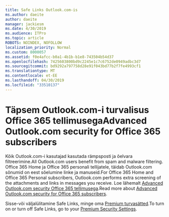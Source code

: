 ```yaml
---
title: Safe Links Outlook.com-is
ms.author: daeite
author: daeite
manager: jackiesm
ms.date: 4/30/2019
ms.audience: ITPro
ms.topic: article
ROBOTS: NOINDEX, NOFOLLOW
localization_priority: Normal
ms.custom: 8000057
ms.assetid: f0e4afcc-b0a1-4b1b-b1e8-743504b54d37
ms.openlocfilehash: 7425603800bd9c2245e1c7c6752de0949adbc3d7
ms.sourcegitcommit: bd9292a797758d28e91f043bd77b2f7fe4993cf1
ms.translationtype: MT
ms.contentlocale: et-EE
ms.lasthandoff: 04/30/2019
ms.locfileid: "33510137"
---
```

# <a name="advanced-outlookcom-security-for-office-365-subscribers"></a><span data-ttu-id="512ab-102">Täpsem Outlook.com-i turvalisus Office 365 tellimusega</span><span class="sxs-lookup"><span data-stu-id="512ab-102">Advanced Outlook.com security for Office 365 subscribers</span></span>

<span data-ttu-id="512ab-103">Kõik Outlook.com-i kasutajad kasutada rämpsposti ja õelvara filtreerimine.</span><span class="sxs-lookup"><span data-stu-id="512ab-103">All Outlook.com users benefit from spam and malware filtering.</span></span> <span data-ttu-id="512ab-104">Office 365 Home ja Office 365 personali tellijatele, täidab Outlook.com sõnumid on eest sõelumine linke ja manuseid.</span><span class="sxs-lookup"><span data-stu-id="512ab-104">For Office 365 Home and Office 365 Personal subscribers, Outlook.com performs extra screening of the attachments and links in messages you receive.</span></span> <span data-ttu-id="512ab-105">Loe lähemalt [Advanced Outlook.com security Office 365 tellimusega](https://support.office.com/article/882d2243-eab9-4545-a58a-b36fee4a46e2).</span><span class="sxs-lookup"><span data-stu-id="512ab-105">Read more about [Advanced Outlook.com security for Office 365 subscribers](https://support.office.com/article/882d2243-eab9-4545-a58a-b36fee4a46e2).</span></span>

<span data-ttu-id="512ab-106">Sisse-või väljalülitamine Safe Links, minge oma [Premium turvasätted](https://outlook.live.com/mail/options/premium/security).</span><span class="sxs-lookup"><span data-stu-id="512ab-106">To turn on or turn off Safe Links, go to your [Premium Security Settings](https://outlook.live.com/mail/options/premium/security).</span></span>